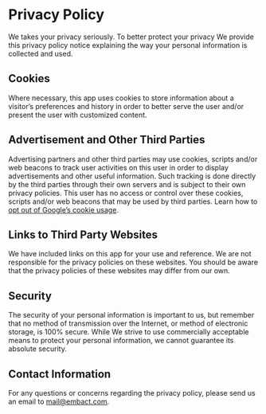 # Privacy Policy

We takes your privacy seriously. To better protect your privacy We provide this privacy policy notice explaining the way your personal information is collected and used.


## Cookies

Where necessary, this app uses cookies to store information about a visitor’s preferences and history in order to better serve the user and/or present the user with customized content.


## Advertisement and Other Third Parties

Advertising partners and other third parties may use cookies, scripts and/or web beacons to track user activities on this user in order to display advertisements and other useful information. Such tracking is done directly by the third parties through their own servers and is subject to their own privacy policies. This user has no access or control over these cookies, scripts and/or web beacons that may be used by third parties. Learn how to [opt out of Google’s cookie usage](http://www.google.com/privacy_ads.html).


## Links to Third Party Websites

We have included links on this app for your use and reference. We are not responsible for the privacy policies on these websites. You should be aware that the privacy policies of these websites may differ from our own.


## Security

The security of your personal information is important to us, but remember that no method of transmission over the Internet, or method of electronic storage, is 100% secure. While We strive to use commercially acceptable means to protect your personal information, we cannot guarantee its absolute security.


## Contact Information

For any questions or concerns regarding the privacy policy, please send us an email to mail@embact.com.
